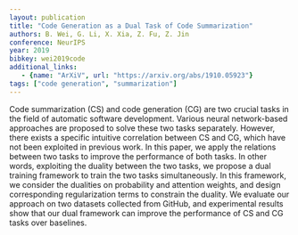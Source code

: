 ```yaml
---
layout: publication
title: "Code Generation as a Dual Task of Code Summarization"
authors: B. Wei, G. Li, X. Xia, Z. Fu, Z. Jin
conference: NeurIPS
year: 2019
bibkey: wei2019code
additional_links:
   - {name: "ArXiV", url: "https://arxiv.org/abs/1910.05923"}
tags: ["code generation", "summarization"]
---
```

Code summarization (CS) and code generation (CG) are two crucial tasks in the field of automatic software development. Various neural network-based approaches are proposed to solve these two tasks separately. However, there exists a specific intuitive correlation between CS and CG, which have not been exploited in previous work. In this paper, we apply the relations between two tasks to improve the performance of both tasks. In other words, exploiting the duality between the two tasks, we propose a dual training framework to train the two tasks simultaneously. In this framework, we consider the dualities on probability and attention weights, and design corresponding regularization terms to constrain the duality. We evaluate our approach on two datasets collected from GitHub, and experimental results show that our dual framework can improve the performance of CS and CG tasks over baselines. 
